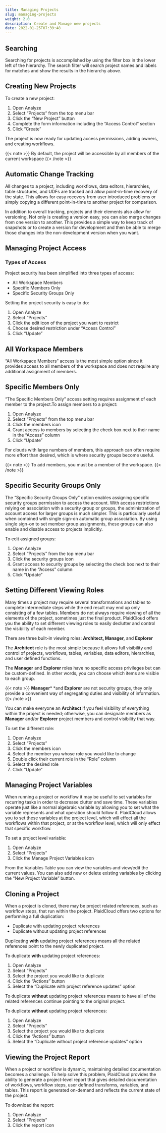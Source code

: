 ```yaml
---
title: Managing Projects
slug: managing-projects
weight: 2.0
description: Create and Manage new projects
date: 2022-01-25T07:39:48
---
```



## Searching

Searching for projects is accomplished by using the filter box in the lower left of the hierarchy. The search filter will search project names and labels for matches and show the results in the hierarchy above.


## Creating New Projects

To create a new project:

1. Open Analyze
2. Select “Projects” from the top menu bar
3. Click the “New Project” button
4. Complete the form information including the “Access Control” section
5. Click “Create”

The project is now ready for updating access permissions, adding owners, and creating workflows.

{{< note >}}
By default, the project will be accessible by all members of the current workspace
{{< /note >}}


## Automatic Change Tracking

All changes to a project, including workflows, data editors, hierarchies, table structures, and UDFs are tracked and allow point-in-time recovery of the state. This allows for easy recovery from user introduced problems or simply copying a different point-in-time to another project for comparison.

In addition to overall tracking, projects and their elements also allow for versioning. Not only is creating a version easy, you can also merge changes from one version to another. This provides a simple way to keep track of snapshots or to create a version for development and then be able to merge those changes into the non-development version when you want.


## Managing Project Access

### Types of Access

Project security has been simplified into three types of access:

* All Workspace Members
* Specific Members Only
* Specific Security Groups Only

Setting the project security is easy to do:

1. Open Analyze
2. Select “Projects”
3. Click the edit icon of the project you want to restrict
4. Choose desired restriction under “Access Control”
5. Click “Update”


## All Workspace Members

“All Workspace Members” access is the most simple option since it provides access to all members of the workspace and does not require any additional assignment of members.


## Specific Members Only

“The Specific Members Only” access setting requires assignment of each member to the project.To assign members to a project:

1. Open Analyze
2. Select “Projects” from the top menu bar
3. Click the members icon
4. Grant access to members by selecting the check box next to their name in the “Access” column
5. Click “Update”

For clouds with large numbers of members, this approach can often require more effort than desired, which is where security groups become useful.

{{< note >}}
To add members, you must be a member of the workspace.
{{< /note >}}


## Specific Security Groups Only

The “Specific Security Groups Only” option enables assigning specific security groups permission to access the account. With access restrictions relying on association with a security group or groups, the administration of account access for larger groups is much simpler. This is particularly useful when combined with single sign-on automatic group association. By using single sign-on to set member group assignments, these groups can also enable and disable access to projects implicitly.

To edit assigned groups:

1. Open Analyze
2. Select “Projects” from the top menu bar
3. Click the security groups icon
4. Grant access to security groups by selecting the check box next to their name in the “Access” column
5. Click “Update”


## Setting Different Viewing Roles

Many times a project may require several transformations and tables to complete intermediate steps while the end result may end up only consisting of a few tables. Members do not always require viewing of all the elements of the project, sometimes just the final product. PlaidCloud offers you the ability to set different viewing roles to easily declutter and control the visibility of each member.

There are three built-in viewing roles: **Architect, Manager,** and **Explorer**

The **Architect** role is the most simple because it allows full visibility and control of projects, workflows, tables, variables, data editors, hierarchies, and user defined functions.

The **Manager** and **Explorer** roles have no specific access privileges but can be custom-defined. In other words, you can choose which items are visible to each group.

{{< note >}}
**Manager*** *and **Explorer** are not security groups, they only provide a convenient way of segregating duties and visibility of information.
{{< /note >}}

You can make everyone an **Architect** if you feel visibility of everything within the project is needed; otherwise, you can designate members as **Manager** and/or **Explorer** project members and control visibility that way.

To set the different role:

1. Open Analyze
2. Select “Projects”
3. Click the members icon
4. Select the member you whose role you would like to change
5. Double click their current role in the “Role” column
6. Select the desired role
7. Click “Update”


## Managing Project Variables

When running a project or workflow it may be useful to set variables for recurring tasks in order to decrease clutter and save time. These variables operate just like a normal algebraic variable by allowing you to set what the variable represents and what operation should follow it. PlaidCloud allows you to set these variables at the project level, which will effect all the workflows within that project, or at the workflow level, which will only effect that specific workflow.

To set a project level variable:

1. Open Analyze
2. Select “Projects”
3. Click the Manage Project Variables icon

From the Variables Table you can view the variables and view/edit the current values. You can also add new or delete existing variables by clicking the “New Project Variable” button.


## Cloning a Project

When a project is cloned, there may be project related references, such as workflow steps, that run within the project. PlaidCloud offers two options for performing a full duplication:

* Duplicate with updating project references
* Duplicate without updating project references

Duplicating **with** updating project references means all the related references point to the newly duplicated project.

To duplicate **with** updating project references:

1. Open Analyze
2. Select “Projects”
3. Select the project you would like to duplicate
4. Click the “Actions” button
5. Select the “Duplicate with project reference updates” option

To duplicate **without** updating project references means to have all of the related references continue pointing to the original project.

To duplicate **without** updating project references:

1. Open Analyze
2. Select “Projects”
3. Select the project you would like to duplicate
4. Click the “Actions” button
5. Select the “Duplicate without project reference updates” option

## Viewing the Project Report

When a project or workflow is dynamic, maintaining detailed documentation becomes a challenge. To help solve this problem, PlaidCloud provides the ability to generate a project-level report that gives detailed documentation of workflows, workflow steps, user defined transforms, variables, and tables. This report is generated on-demand and reflects the current state of the project.

To download the report:

1. Open Analyze
2. Select “Projects”
3. Click the report icon
